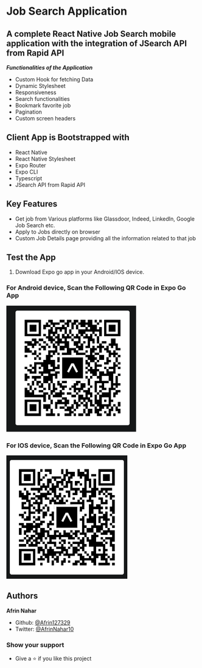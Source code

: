 # Job Search Application

## A complete React Native Job Search mobile application with the integration of JSearch API from Rapid API

**_Functionalities of the Application_**

- Custom Hook for fetching Data
- Dynamic Stylesheet
- Responsiveness
- Search functionalities
- Bookmark favorite job
- Pagination
- Custom screen headers

## Client App is Bootstrapped with

- React Native
- React Native Stylesheet
- Expo Router
- Expo CLI
- Typescript
- JSearch API from Rapid API

## Key Features

- Get job from Various platforms like Glassdoor, Indeed, LinkedIn, Google Job Search etc.
- Apply to Jobs directly on browser
- Custom Job Details page providing all the information related to that job

## Test the App

1. Download Expo go app in your Android/IOS device.

### For Android device, Scan the Following QR Code in Expo Go App

![QR code for Android](assets/jsearch1-android.png)

### For IOS device, Scan the Following QR Code in Expo Go App

![QR code for IOS](assets/jsearch2-ios.png)

## Authors

**Afrin Nahar**

- Github: [@Afrin127329](https://github.com/Afrin127329)
- Twitter: [@AfrinNahar10](https://twitter.com/AfrinNahar10)

### Show your support

- Give a ⭐ if you like this project
